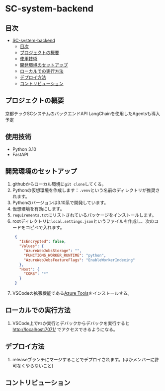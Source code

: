 # SC-system-backend

## 目次
- [SC-system-backend](#sc-system-backend)
  - [目次](#目次)
  - [プロジェクトの概要](#プロジェクトの概要)
  - [使用技術](#使用技術)
  - [開発環境のセットアップ](#開発環境のセットアップ)
  - [ローカルでの実行方法](#ローカルでの実行方法)
  - [デプロイ方法](#デプロイ方法)
  - [コントリビューション](#コントリビューション)


## プロジェクトの概要
京都テックSCシステムのバックエンドAPI
LangChainを使用したAgentsも導入予定

## 使用技術
- Python 3.10
- FastAPI

## 開発環境のセットアップ
1. githubからローカル環境に`git clone`してくる。
2. Pythonの仮想環境を作成します：`.venv`という名前のディレクトリが推奨されます。
3. Pythonのバージョンは3.10系で開発しています。
4. 仮想環境を有効にします。
5. `requirements.txt`にリストされているパッケージをインストールします。
6. rootディレクトリに`local.settings.json`というファイルを作成し、次のコードをコピペで入れます。
   ```json
    {
      "IsEncrypted": false,
      "Values": {
        "AzureWebJobsStorage": "",
        "FUNCTIONS_WORKER_RUNTIME": "python",
        "AzureWebJobsFeatureFlags": "EnableWorkerIndexing"
      },
      "Host": {
        "CORS": "*"
      }
    }
    ```
7. VSCodeの拡張機能である[Azure Tools](https://marketplace.visualstudio.com/items?itemName=ms-vscode.vscode-node-azure-pack)をインストールする。


## ローカルでの実行方法
1. VSCode上で`F5`か実行とデバックからデバックを実行すると [http://localhost:7071/](http://localhost:7071/) でアクセスできるようになる。

## デプロイ方法
1. releaseブランチにマージすることでデプロイされます。(ほかメンバーに許可なくやらないこと)

## コントリビューション
